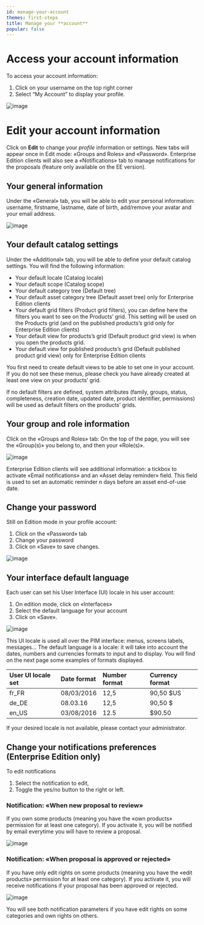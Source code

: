 ```yaml
---
id: manage-your-account
themes: first-steps
title: Manage your **account**
popular: false
---
```


# Access your account information

To access your account information:
1.  Click on your username on the top right corner
2.  Select “My Account” to display your profile.

![image](../img/dummy.png)

# Edit your account information

Click on **Edit** to change your *profile* information or settings. New tabs will appear once in Edit mode: «Groups and Roles» and «Password». Enterprise Edition clients will also see a «Notifications» tab to manage notifications for the proposals (feature only available on the EE version).

## Your general information

Under the «General» tab, you will be able to edit your personal information: username, firstname, lastname, date of birth, add/remove your avatar and your email address.

![image](../img/dummy.png)

## Your default catalog settings

Under the «Additional» tab, you will be able to define your default catalog settings. You will find the following information:

*   Your default locale (Catalog locale)
*   Your default scope (Catalog scope)
*   Your default category tree (Default tree)
*   Your default asset category tree (Default asset tree) only for Enterprise Edition clients
*   Your default grid filters (Product grid filters), you can define here the filters you want to see on the Products’ grid. This setting will be used on the Products grid (and on the published products’s grid only for Enterprise Edition clients)
*   Your default view for products’s grid (Default product grid view) is when you open the products grid.
*   Your default view for published products’s grid (Default published product grid view) only for Enterprise  Edition clients

You first need to create default views to be able to set one in your account. If you do not see these menus, please check you have already created at least one view on your products’ grid.

If no default filters are defined,  system attributes (family, groups, status, completeness, creation date, updated date, product identifier, permissions) will be used as default filters on the products’ grids.

## Your group and role information

Click on the «Groups and Roles» tab:
On the top of the page, you will see the «Group(s)» you belong to, and then your «Role(s)».

![image](../img/dummy.png)

Enterprise Edition clients will see additional information: a tickbox to activate «Email notifications» and an «Asset delay reminder» field. This field is used to set an automatic reminder n days before an asset end-of-use date.

## Change your password

Still on Edition mode in your profile account:

1.  Click on the «Password» tab
2.  Change your password
3.  Click on «Save» to save changes.

![image](../img/dummy.png)

## Your interface default language

Each user can set his User Interface (UI) locale in his user account:

1.  On edition mode, click on «Interfaces»
2.  Select the default language for your account
3.  Click on «Save».

![image](../img/dummy.png)

This UI locale is used all over the PIM interface: menus, screens labels, messages… The default language is a locale: it will take into account the dates, numbers and currencies formats to input and to display. You will find on the next page some examples of formats displayed.

| User UI locale set | Date format | Number format | Currency format |
|:--------------|:----------------|:------------------|:-------------|
| fr_FR  | 08/03/2016      | 12,5              | 90,50 $US           |
| de_DE  | 08.03.16        | 12,5              | 90,50 $             |
| en_US  | 03/08/2016      | 12.5              | $90.50              |

If your desired locale is not available, please contact your administrator.

## Change your notifications preferences (Enterprise Edition only)

To edit notifications
1. Select the notification to edit,
2. Toggle the yes/no button to the right or left.

### Notification: «When new proposal to review»

If you own some products (meaning you have the «own products» permission for at least one category). If you activate it, you will be notified by email everytime you will have to review a proposal.

![image](../img/dummy.png)

### Notification: «When proposal is approved or rejected»

If you have only edit rights on some products (meaning you have the «edit products» permission for at least one category). If you activate it, you will receive notifications if your proposal has been approved or rejected.

![image](../img/dummy.png)

You will see both notification parameters if you have edit rights on some categories and own rights on others.
